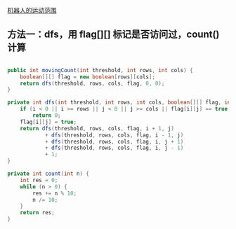 [机器人的运动范围](https://www.nowcoder.com/practice/6e5207314b5241fb83f2329e89fdecc8?tpId=13&tqId=11219&tPage=1&rp=1&ru=/ta/coding-interviews&qru=/ta/coding-interviews/question-ranking&from=cyc_github) 

## 方法一：dfs，用 flag[][] 标记是否访问过，count() 计算

```java

public int movingCount(int threshold, int rows, int cols) {
    boolean[][] flag = new boolean[rows][cols];
    return dfs(threshold, rows, cols, flag, 0, 0);
}

private int dfs(int threshold, int rows, int cols, boolean[][] flag, int i, int j) {
    if (i < 0 || i >= rows || j < 0 || j >= cols || flag[i][j] == true || count(i) + count(j) > threshold)
        return 0;
    flag[i][j] = true;
    return dfs(threshold, rows, cols, flag, i + 1, j)
            + dfs(threshold, rows, cols, flag, i - 1, j)
            + dfs(threshold, rows, cols, flag, i, j + 1)
            + dfs(threshold, rows, cols, flag, i, j - 1)
            + 1;
}

private int count(int n) {
    int res = 0;
    while (n > 0) {
        res += n % 10;
        n /= 10;
    }
    return res;
}

```